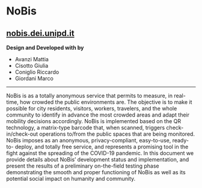 # **NoBis**
## **[nobis.dei.unipd.it](https://nobis.dei.unipd.it)**

**Design and Developed with by** 
* Avanzi Mattia
* Cisotto Giulia
* Coniglio Riccardo
* Giordani Marco
***

NoBis is as a totally anonymous service that permits to measure, in real-time, how crowded the public environments are. The objective is to make it possible for city residents, visitors, workers, travelers, and the whole community to identify in advance the most crowded areas and adapt their mobility decisions accordingly. NoBis is implemented based on the QR technology, a matrix-type barcode that, when scanned, triggers check-in/check-out operations to/from the public spaces that are being monitored. NoBis imposes as an anonymous, privacy-compliant, easy-to-use, ready-to- deploy, and totally free service, and represents a promising tool in the fight against the spreading of the COVID-19 pandemic. In this document we provide details about NoBis’ development status and implementation, and present the results of a preliminary on-the-field testing phase demonstrating the smooth and proper functioning of NoBis as well as its potential social impact on humanity and community.
